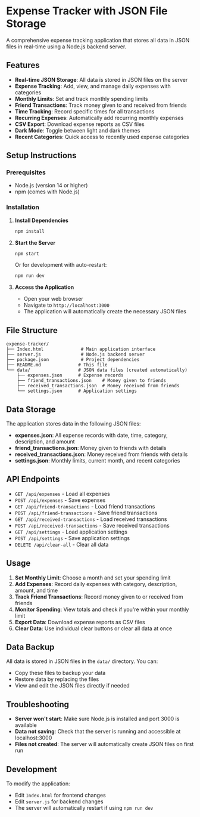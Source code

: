 # Expense Tracker with JSON File Storage

A comprehensive expense tracking application that stores all data in JSON files in real-time using a Node.js backend server.

## Features

- **Real-time JSON Storage**: All data is stored in JSON files on the server
- **Expense Tracking**: Add, view, and manage daily expenses with categories
- **Monthly Limits**: Set and track monthly spending limits
- **Friend Transactions**: Track money given to and received from friends
- **Time Tracking**: Record specific times for all transactions
- **Recurring Expenses**: Automatically add recurring monthly expenses
- **CSV Export**: Download expense reports as CSV files
- **Dark Mode**: Toggle between light and dark themes
- **Recent Categories**: Quick access to recently used expense categories

## Setup Instructions

### Prerequisites
- Node.js (version 14 or higher)
- npm (comes with Node.js)

### Installation

1. **Install Dependencies**
   ```bash
   npm install
   ```

2. **Start the Server**
   ```bash
   npm start
   ```
   
   Or for development with auto-restart:
   ```bash
   npm run dev
   ```

3. **Access the Application**
   - Open your web browser
   - Navigate to `http://localhost:3000`
   - The application will automatically create the necessary JSON files

## File Structure

```
expense-tracker/
├── Index.html              # Main application interface
├── server.js               # Node.js backend server
├── package.json            # Project dependencies
├── README.md              # This file
└── data/                  # JSON data files (created automatically)
    ├── expenses.json      # Expense records
    ├── friend_transactions.json    # Money given to friends
    ├── received_transactions.json  # Money received from friends
    └── settings.json      # Application settings
```

## Data Storage

The application stores data in the following JSON files:

- **expenses.json**: All expense records with date, time, category, description, and amount
- **friend_transactions.json**: Money given to friends with details
- **received_transactions.json**: Money received from friends with details
- **settings.json**: Monthly limits, current month, and recent categories

## API Endpoints

- `GET /api/expenses` - Load all expenses
- `POST /api/expenses` - Save expenses
- `GET /api/friend-transactions` - Load friend transactions
- `POST /api/friend-transactions` - Save friend transactions
- `GET /api/received-transactions` - Load received transactions
- `POST /api/received-transactions` - Save received transactions
- `GET /api/settings` - Load application settings
- `POST /api/settings` - Save application settings
- `DELETE /api/clear-all` - Clear all data

## Usage

1. **Set Monthly Limit**: Choose a month and set your spending limit
2. **Add Expenses**: Record daily expenses with category, description, amount, and time
3. **Track Friend Transactions**: Record money given to or received from friends
4. **Monitor Spending**: View totals and check if you're within your monthly limit
5. **Export Data**: Download expense reports as CSV files
6. **Clear Data**: Use individual clear buttons or clear all data at once

## Data Backup

All data is stored in JSON files in the `data/` directory. You can:
- Copy these files to backup your data
- Restore data by replacing the files
- View and edit the JSON files directly if needed

## Troubleshooting

- **Server won't start**: Make sure Node.js is installed and port 3000 is available
- **Data not saving**: Check that the server is running and accessible at localhost:3000
- **Files not created**: The server will automatically create JSON files on first run

## Development

To modify the application:
- Edit `Index.html` for frontend changes
- Edit `server.js` for backend changes
- The server will automatically restart if using `npm run dev` 